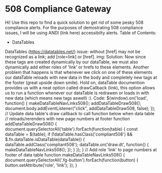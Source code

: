# 508 Compliance Gateway
Hi! Use this repo to find a quick solution to get rid of some pesky 508 compliance alerts.
For the purposes of demostrating 508 compliance issues, I will be using ANDI (link here) accessibilty alerts.
Table of Contents:
- DataTables

DataTables (https://datatables.net/)
issue: <a> without [href] may not be recognized as a link; add [role=link] or [href].
img:
Solution: Now since these <a> tags are created dynamically by our dataTable, we must also dynamically add either roles of 'link' or hrefs to these elements. Another problem that happens is that whenever we click on one of these elements our dataTable reloads with new data in the body and completely new <a> tags at the footer (great upside down smile). Hold on, dataTable documention provides us with a neat option called drawCallback (link), this option allows us to run a function whenever our dataTable is redrawen or loads in with new data (which means new <a> tags aswell) :). 
Code:
$(window).on('load', function() { 
  makeDataTableNavLinks508();
  addDataTableDraw508();
  document.body.addEventListener("click", addDataTableDraw508, false);
});
// Update data table's draw callback to call function below when data table 
// reloads/rerenders with new page numbers at footer
function addDataTableDraw508() {
  document.querySelectorAll('table').forEach(function(table) {
  const dataTable = $(table);
  if (!dataTable.hasClass('compliant508') && $.fn.dataTable.isDataTable(dataTable)) {
  dataTable.addClass('compliant508');
  dataTable.on('draw.dt', function() {
  makeDataTableNavLinks508();
  });
  }
  });
}
// Add role 'link' to page numbers at footer of data table
function makeDataTableNavLinks508() {
  document.querySelectorAll('.fg-button').forEach(function(button) {
  button.setAttribute('role', 'link');
  });
}
